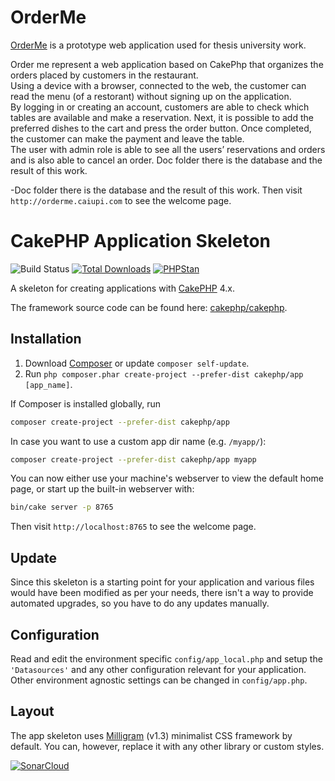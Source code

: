 
# OrderMe
[OrderMe](http://orderme.caiupi.com) is a prototype web application used for thesis university work.

Order me represent a web application based on CakePhp that organizes the orders placed by customers in the restaurant.<br>
Using a device with a browser, connected to the web, the customer can read the menu (of a restorant) without signing up on the application.<br>
By logging in or creating an account, customers are able to check which tables are available and make a reservation.
Next, it is possible to add the preferred dishes to the cart and press the order button. Once completed, the customer can make the payment and leave the table.<br>
The user with admin role is able to see all the users’ reservations and orders and is also able to cancel an order.
Doc folder there is the database and the result of this work.<br>

-Doc folder there is the database and the result of this work.
Then visit `http://orderme.caiupi.com` to see the welcome page.



# CakePHP Application Skeleton

![Build Status](https://github.com/cakephp/app/actions/workflows/ci.yml/badge.svg?branch=master)
[![Total Downloads](https://img.shields.io/packagist/dt/cakephp/app.svg?style=flat-square)](https://packagist.org/packages/cakephp/app)
[![PHPStan](https://img.shields.io/badge/PHPStan-level%207-brightgreen.svg?style=flat-square)](https://github.com/phpstan/phpstan)



A skeleton for creating applications with [CakePHP](https://cakephp.org) 4.x.

The framework source code can be found here: [cakephp/cakephp](https://github.com/cakephp/cakephp).

## Installation

1. Download [Composer](https://getcomposer.org/doc/00-intro.md) or update `composer self-update`.
2. Run `php composer.phar create-project --prefer-dist cakephp/app [app_name]`.

If Composer is installed globally, run

```bash
composer create-project --prefer-dist cakephp/app
```

In case you want to use a custom app dir name (e.g. `/myapp/`):

```bash
composer create-project --prefer-dist cakephp/app myapp
```

You can now either use your machine's webserver to view the default home page, or start
up the built-in webserver with:

```bash
bin/cake server -p 8765
```

Then visit `http://localhost:8765` to see the welcome page.

## Update

Since this skeleton is a starting point for your application and various files
would have been modified as per your needs, there isn't a way to provide
automated upgrades, so you have to do any updates manually.

## Configuration

Read and edit the environment specific `config/app_local.php` and setup the
`'Datasources'` and any other configuration relevant for your application.
Other environment agnostic settings can be changed in `config/app.php`.

## Layout

The app skeleton uses [Milligram](https://milligram.io/) (v1.3) minimalist CSS
framework by default. You can, however, replace it with any other library or
custom styles.

[![SonarCloud](https://sonarcloud.io/images/project_badges/sonarcloud-white.svg)](https://sonarcloud.io/summary/new_code?id=caiupi_calcolo-numerico)
